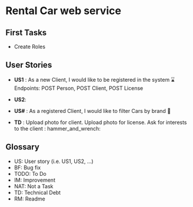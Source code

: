 # Rental Car web service

## First Tasks
- Create Roles

## User Stories

- **US1** : As a new Client, I would like to be registered in the system :hourglass:
  Endpoints: POST Person, POST Client, POST License
- **US2**: 

- **US#** : As a registered Client, I would like to filter Cars by brand :rocket:
- **TD** : Upload photo for client. Upload photo for license. Ask for interests to the client :
  hammer_and_wrench:

## Glossary

- US<int>: User story (i.e. US1, US2, ...)
- BF: Bug fix
- TODO: To Do
- IM: Improvement
- NAT: Not a Task
- TD: Technical Debt
- RM: Readme
